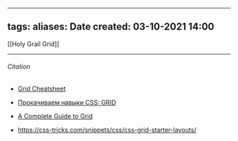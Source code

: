 
---
tags: 
aliases:
Date created: 03-10-2021 14:00
---

[[Holy Grail Grid]]


---

###### Citation 
-  [Grid Cheatsheet](https://yoksel.github.io/grid-cheatsheet/)
- [Прокачиваем навыки CSS: GRID](https://thecode.media/css-grid/)
- [A Complete Guide to Grid](https://css-tricks.com/snippets/css/complete-guide-grid/)


-  https://css-tricks.com/snippets/css/css-grid-starter-layouts/



